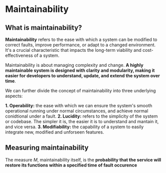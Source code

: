 # Maintainability

## What is maintainability?

**Maintainability** refers to the ease with which a system can be modified to correct faults, improve performance, or adapt to a changed environment. It's a crucial characteristic that impacts the long-term viability and cost-effectiveness of a system.

Maintainability is about managing complexity and change. **A highly maintainable system is designed with clarity and modularity, making it easier for developers to understand, update, and extend the system over time**.

We can further divide the concept of maintainability into three underlying aspects:

**1. Operability:** the ease with which we can ensure the system's smooth operational running under normal circumstances, and achieve normal conidtional under a fault.
**2. Lucidity:** refers to the simplicity of the system or codebase. The simpler it is, the easier it is to understand and mantain it, and vice versa.
**3. Modifiability:** the capability of a system to easily integrate new, modified and unforseen features.

## Measuring maintainability

The measure $M$, maintainability itself, is the **probability that the service will restore its functions within a specified time of fault occurence**